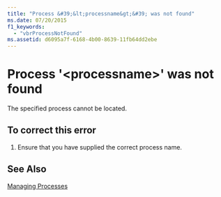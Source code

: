 ```yaml
---
title: "Process &#39;&lt;processname&gt;&#39; was not found"
ms.date: 07/20/2015
f1_keywords: 
  - "vbrProcessNotFound"
ms.assetid: d6095a7f-6168-4b00-8639-11fb64dd2ebe
---
```

# Process &#39;&lt;processname&gt;&#39; was not found
The specified process cannot be located.  
  
## To correct this error  
  
1. Ensure that you have supplied the correct process name.  
  
## See Also  
 [Managing Processes](http://msdn.microsoft.com/library/ef2f9767-330b-49f3-aa33-8574c241b9d2)
